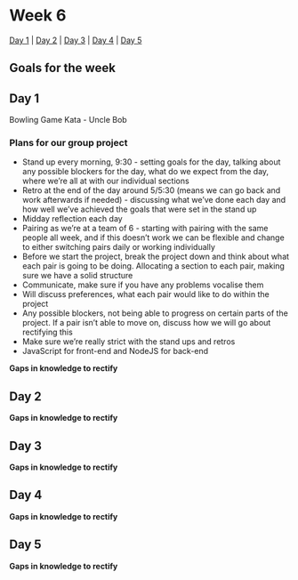 # Week 6

[Day 1](#day-1) | [Day 2](#day-2) | [Day 3](#day-3) | [Day 4](#day-4) | [Day 5](#day-5)

## Goals for the week


## Day 1

Bowling Game Kata - Uncle Bob  

### Plans for our group project
- Stand up every morning, 9:30 - setting goals for the day, talking about any possible blockers for the day, what do we expect from the day, where we’re all at with our individual sections
- Retro at the end of the day around 5/5:30 (means we can go back and work afterwards if needed) - discussing what we’ve done each day and how well we’ve achieved the goals that were set in the stand up
- Midday reflection each day
- Pairing as we’re at a team of 6 - starting with pairing with the same people all week, and if this doesn’t work we can be flexible and change to either switching pairs daily or working individually
- Before we start the project, break the project down and think about what each pair is going to be doing. Allocating a section to each pair, making sure we have a solid structure
- Communicate, make sure if you have any problems vocalise them
- Will discuss preferences, what each pair would like to do within the project
- Any possible blockers, not being able to progress on certain parts of the project. If a pair isn’t able to move on, discuss how we will go about rectifying this
- Make sure we’re really strict with the stand ups and retros
- JavaScript for front-end and NodeJS for back-end

**Gaps in knowledge to rectify**  

## Day 2


**Gaps in knowledge to rectify**

## Day 3


**Gaps in knowledge to rectify**

## Day 4


**Gaps in knowledge to rectify**


## Day 5


**Gaps in knowledge to rectify**

